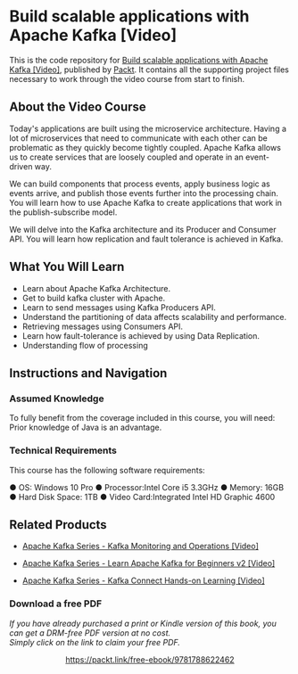 # Build scalable applications with Apache Kafka [Video]
This is the code repository for [Build scalable applications with Apache Kafka [Video]](https://www.packtpub.com/application-development/build-scalable-applications-apache-kafka-video?utm_source=github&utm_medium=repository&utm_campaign=9781788622462), published by [Packt](https://www.packtpub.com/?utm_source=github). It contains all the supporting project files necessary to work through the video course from start to finish.
## About the Video Course
Today's applications are built using the microservice architecture. Having a lot of microservices that need to communicate with each other can be problematic as they quickly become tightly coupled. Apache Kafka allows us to create services that are loosely coupled and operate in an event-driven way. 

We can build components that process events, apply business logic as events arrive, and publish those events further into the processing chain. You will learn how to use Apache Kafka to create applications that work in the publish-subscribe model. 

We will delve into the Kafka architecture and its Producer and Consumer API. You will learn how replication and fault tolerance is achieved in Kafka.

<H2>What You Will Learn</H2>
<DIV class=book-info-will-learn-text>
<UL>
<LI>Learn about Apache Kafka Architecture. 
<LI>Get to build kafka cluster with Apache. 
<LI>Learn to send messages using Kafka Producers API. 
<LI>Understand the partitioning of data affects scalability and performance. 
<LI>Retrieving messages using Consumers API. 
<LI>Learn how fault-tolerance is achieved by using Data Replication. 
<LI>Understanding flow of processing </LI></UL></DIV>

## Instructions and Navigation
### Assumed Knowledge
To fully benefit from the coverage included in this course, you will need:<br/>
Prior knowledge of Java is an advantage.
### Technical Requirements
This course has the following software requirements:<br/>

●	OS: Windows 10 Pro
●	Processor:Intel Core i5 3.3GHz
●	Memory: 16GB
●	Hard Disk Space: 1TB
●	Video Card:Integrated Intel HD Graphic 4600

## Related Products
* [Apache Kafka Series - Kafka Monitoring and Operations [Video]](https://www.packtpub.com/application-development/apache-kafka-series-kafka-monitoring-and-operations-video?utm_source=github&utm_medium=repository&utm_campaign=9781838558765)

* [Apache Kafka Series - Learn Apache Kafka for Beginners v2 [Video]](https://www.packtpub.com/application-development/apache-kafka-series-learn-apache-kafka-beginners-v2-video?utm_source=github&utm_medium=repository&utm_campaign=9781789342604)

* [Apache Kafka Series - Kafka Connect Hands-on Learning [Video]](https://www.packtpub.com/virtualization-and-cloud/apache-kafka-series-kafka-connect-hands-learning-video?utm_source=github&utm_medium=repository&utm_campaign=9781789344738)

### Download a free PDF

 <i>If you have already purchased a print or Kindle version of this book, you can get a DRM-free PDF version at no cost.<br>Simply click on the link to claim your free PDF.</i>
<p align="center"> <a href="https://packt.link/free-ebook/9781788622462">https://packt.link/free-ebook/9781788622462 </a> </p>